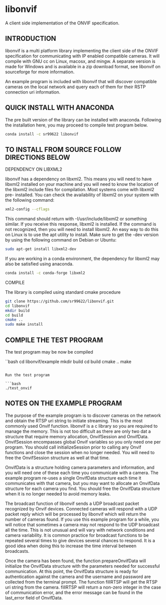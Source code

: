 libonvif
========

A client side implementation of the ONVIF specification.

INTRODUCTION
------------

libonvif is a multi platform library implementing the client side of the ONVIF
specification for communicating with IP enabled compatible cameras.  It will
compile with GNU cc on Linux, macosx, and mingw.  A separate version is made for
Windows and is available in a zip download format, see libonvif on sourceforge
for more information.

An example program is included with libonvif that will discover compatible
cameras on the local network and query each of them for their RSTP connection
uri information.

QUICK INSTALL WITH ANACONDA
---------------------------

The pre built version of the library can be installed with anaconda.  Following
the installation here, you may proceed to compile test program below.

```bash
conda install -c sr99622 libonvif
```

TO INSTALL FROM SOURCE FOLLOW DIRECTIONS BELOW
---------------------------------------------


DEPENDENCY ON LIBXML2

libonvif has a dependency on libxml2.  This means you will need to have libxml2
installed on your machine and you will need to know the location of the libxml2
include files for compilation.  Most systems come with libxml2 pre-
installed.  You can check the availability of libxml2 on your system with the
following command:

```bash
xml2-config --cflags
```

This command should return with -I/usr/include/libxml2 or something similar.  If
you receive this response, libxml2 is installed.  If the command is not
recognized, then you will need to install libxml2.  An easy way to do this on
Linux is to use the apt utility to install.  Make sure to get the -dev version
by using the following command on Debian or Ubuntu:

```bash
sudo apt-get install libxml2-dev
```

If you are working in a conda environment, the dependency for libxml2 may also be 
satisfied using anaconda.

```bash
conda install -c conda-forge libxml2
```

COMPILE

The library is compiled using standard cmake procedure

```bash
git clone https://github.com/sr99622/libonvif.git
cd libonvif
mkdir build
cd build
cmake ..
sudo make install
```

COMPILE THE TEST PROGRAM
------------------------

The test program may be now be compiled

``bash
cd libonvif/example
mkdir build
cd build
cmake ..
make
```

Run the test program

```bash
./test_onvif
```


NOTES ON THE EXAMPLE PROGRAM
----------------------------

The purpose of the example program is to discover cameras on the network and
obtain the RTSP uri string to initiate streaming.  This is the most commonly
used Onvif function.  libonvif is a c library so you are required to manage the
memory.  This is not too difficult as there are only two dat a structure that
require memory allocation, OnvifSession and OnvifData.  OnvifSession
encompasses global Onvif variables so you only need one per program.  You
should call initializeSession prior to calling any Onvif functions and close
the session when no longer needed.  You will need to free the OnvifSession
structure as well at that time.

OnvifData is a structure holding camera parameters and information, and you will
need one of these each time you communicate with a camera.  The example program
re-uses a single OnvifData structure each time it communicates with that
camera, but you may want to allocate an OnvifData structure for each camera
you find.  You should free the OnvifData structure when it is no longer needed
to avoid memory leaks.

The broadcast function of libonvif sends a UDP broadcast packet recognized by
Onvif devices. Connected cameras will respond with a UDP packet reply which
will be processed by libonvif which will return the number of cameras found.
If you use this example program for a while, you will notice that sometimes a
camera may not respond to the UDP broadcast all the time.  This is not unusual
and will vary with network conditions and camera  variability.  It is common
practice for broadcast functions to be repeated several times to give devices
several chances to respond.  It is a good idea when doing this to increase the
time interval between broadcasts.

Once the camera has been found, the function prepareOnvifData will initialize
the OnvifData structure with the parameters needed for successful communication.
At this point, the OnvifData structure is ready for authentication against the
camera and the username and password are collected from the terminal prompt.
The function fillRTSP will get the RTSP uri string from the camera.  fillRTSP
will return a non-zero integer in the case of communication error, and the
error message can be found in the last_error field of OnvifData. 
